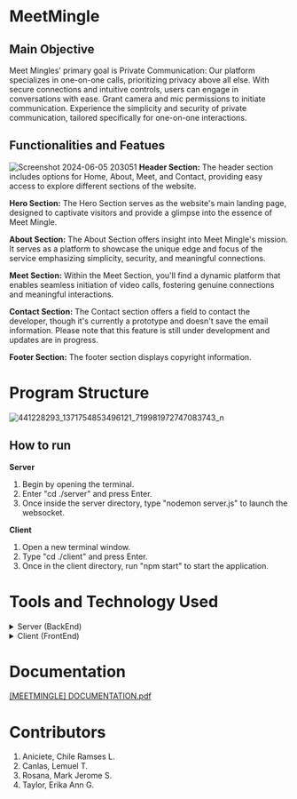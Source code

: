 # MeetMingle

## Main Objective
 Meet Mingles’ primary goal is Private Communication: Our platform specializes in one-on-one calls, prioritizing privacy above all else. With secure connections and intuitive controls, users can engage in conversations with ease. Grant camera and mic permissions to initiate communication. Experience the simplicity and security of private communication, tailored specifically for one-on-one interactions.

 ## Functionalities and Featues
 ![Screenshot 2024-06-05 203051](https://github.com/craniciete/MeetMingle/assets/112965556/6c2842af-6595-44b8-a746-6635d0ae01cd)
 **Header Section:** The header section includes options for Home, About, Meet, and Contact, providing easy access to explore different sections of the website.
 
 **Hero Section:** The Hero Section serves as the website's main landing page, designed to captivate visitors and provide a glimpse into the essence of Meet Mingle.
 
**About Section:** The About Section offers insight into Meet Mingle's mission. It serves as a platform to showcase the unique edge and focus of the service emphasizing simplicity, security, and meaningful connections.

**Meet Section:** Within the Meet Section, you'll find a dynamic platform that enables seamless initiation of video calls, fostering genuine connections and meaningful interactions.

**Contact Section:** The Contact section offers a field to contact the developer, though it's currently a prototype and doesn't save the email information. Please note that this feature is still under development and updates are in progress.

**Footer Section:** The footer section displays copyright information.

# Program Structure
![441228293_1371754853496121_719981972747083743_n](https://github.com/craniciete/MeetMingle/assets/112965556/26dd05cd-2f07-4827-a2d9-e7344bcee293)

 ## How to run
**Server**
1. Begin by opening the terminal.
2. Enter "cd ./server" and press Enter.
3. Once inside the server directory, type "nodemon server.js" to launch the websocket.
   
**Client**
1. Open a new terminal window.
2. Type "cd ./client" and press Enter.
3. Once in the client directory, run "npm start" to start the application.

# Tools and Technology Used
<details>
<summary>Server (BackEnd)</summary>

### Package.json
Generates a package.json file.
```bash
npm init -y
```

### Cors
Manages cross-origin request security.
```bash
npm init cors
```

### Express
Handles server functionality.
```bash
npm i express
```

### Socket.io
An API that facilitates real-time data connections.
```bash
npm i socket.io
```

### Nodemon
Automatically refreshes the server on code changes.
```bash
npm i nodemon
```

</details>

<details>
<summary>Client (FrontEnd)</summary>

### React
Set up the React application.
```bash
npx create-react-app
```

### Copy to Clipboard
Enables copying meeting IDs or codes.
```bash
npm install copy-to-clipboard
```

### Simple-Peer
An API that enables one-to-one or one-to-many video or audio communication.
```bash
npm install simple-peer
```

### Socket.io Client
Facilitates client-side real-time data connections.
```bash
npm install socket.io-client
```

### Tailwind.css
Handles styling of elements.
```bash
npm install -D tailwindcss
```

### React-Icons
Provides icon functionality.
```bash
npm install react-icons
```
</details>


# Documentation
[[MEETMINGLE] DOCUMENTATION.pdf](https://github.com/user-attachments/files/15587489/MEETMINGLE.DOCUMENTATION.pdf)

# Contributors
1. Aniciete, Chile Ramses L.
2. Canlas, Lemuel T.
3. Rosana, Mark Jerome S.
4. Taylor, Erika Ann G.
